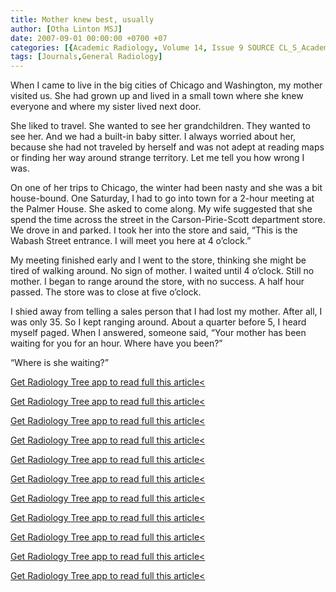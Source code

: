```yaml
---
title: Mother knew best, usually
author: [Otha Linton MSJ]
date: 2007-09-01 00:00:00 +0700 +07
categories: [{Academic Radiology, Volume 14, Issue 9 SOURCE CL_S_AcademicRadiologyVolume14Issue9 1}]
tags: [Journals,General Radiology]
---
```

When I came to live in the big cities of Chicago and Washington, my mother visited us. She had grown up and lived in a small town where she knew everyone and where my sister lived next door.

She liked to travel. She wanted to see her grandchildren. They wanted to see her. And we had a built-in baby sitter. I always worried about her, because she had not traveled by herself and was not adept at reading maps or finding her way around strange territory. Let me tell you how wrong I was.

On one of her trips to Chicago, the winter had been nasty and she was a bit house-bound. One Saturday, I had to go into town for a 2-hour meeting at the Palmer House. She asked to come along. My wife suggested that she spend the time across the street in the Carson-Pirie-Scott department store. We drove in and parked. I took her into the store and said, “This is the Wabash Street entrance. I will meet you here at 4 o’clock.”

My meeting finished early and I went to the store, thinking she might be tired of walking around. No sign of mother. I waited until 4 o’clock. Still no mother. I began to range around the store, with no success. A half hour passed. The store was to close at five o’clock.

I shied away from telling a sales person that I had lost my mother. After all, I was only 35. So I kept ranging around. About a quarter before 5, I heard myself paged. When I answered, someone said, “Your mother has been waiting for you for an hour. Where have you been?”

“Where is she waiting?”

[Get Radiology Tree app to read full this article<](https://clinicalpub.com/app)

[Get Radiology Tree app to read full this article<](https://clinicalpub.com/app)

[Get Radiology Tree app to read full this article<](https://clinicalpub.com/app)

[Get Radiology Tree app to read full this article<](https://clinicalpub.com/app)

[Get Radiology Tree app to read full this article<](https://clinicalpub.com/app)

[Get Radiology Tree app to read full this article<](https://clinicalpub.com/app)

[Get Radiology Tree app to read full this article<](https://clinicalpub.com/app)

[Get Radiology Tree app to read full this article<](https://clinicalpub.com/app)

[Get Radiology Tree app to read full this article<](https://clinicalpub.com/app)

[Get Radiology Tree app to read full this article<](https://clinicalpub.com/app)

[Get Radiology Tree app to read full this article<](https://clinicalpub.com/app)